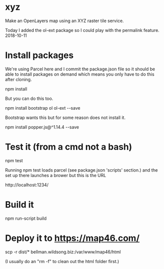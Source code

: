 # xyz

Make an OpenLayers map using an XYZ raster tile service.

Today I added the ol-ext package so I could play with the permalink feature. 2018-10-11

# Install packages

We're using Parcel here and I commit the package.json file so it should be able to install packages on demand
which means you only have to do this after cloning.

  npm install

But you can do this too.

  npm install bootstrap ol ol-ext --save

Bootstrap wants this but for some reason does not install it.

 npm install popper.js@^1.14.4 --save

# Test it (from a cmd not a bash)

  npm test

Running npm test loads parcel (see package.json 'scripts' section.)
and the set up there launches a brower but this is the URL

  http://localhost:1234/

# Build it

 npm run-script build

# Deploy it to https://map46.com/

  scp -r dist/* bellman.wildsong.biz:/var/www/map46/html

(I usually do an "rm -f" to clean out the html folder first.)